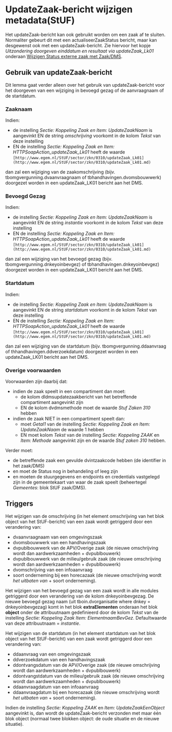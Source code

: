 # UpdateZaak-bericht wijzigen metadata(StUF)

Het updateZaak-bericht kan ook gebruikt worden om een zaak af te sluiten. Normaliter gebeurt dit met een actualiseerZaakStatus bericht, maar kan desgewenst ook met een updateZaak-bericht. Zie hiervoor het kopje *Uitzondering doorgeven einddatum en resultaat via updateZaak_Lk01* onderaan [Wijzigen Status externe zaak met Zaak/DMS](/docs/probleemoplossing/programmablokken/wijzig_status_zaak_zaak_dms.md).

## Gebruik van updateZaak-bericht

Dit lemma gaat verder alleen over het gebruik van updateZaak-bericht voor het doorgeven van een wijziging in bevoegd gezag of de aanvraagnaam of de startdatum.

### Zaaknaam

Indien:

* de instelling *Sectie: Koppeling Zaak en Item: UpdateZaakNaam* is aangevinkt EN de string *omschrijving* voorkomt in de kolom *Tekst* van deze instelling
* EN de instelling *Sectie: Koppeling Zaak en Item: HTTPSoapAction_updateZaak_Lk01* heeft de waarde `[http://www.egem.nl/StUF/sector/zkn/0310/updateZaak_Lk01](http://www.egem.nl/StUF/sector/zkn/0310/updateZaak_Lk01.md)`

dan zal een wijziging van de zaakomschrijving (bijv. tbomgvergunning.dvaanvraagnaam of tbhandhavingen.dvomsbouwwerk) doorgezet worden in een updateZaak_LK01 bericht aan het DMS.

### Bevoegd Gezag

Indien:

* de instelling *Sectie: Koppeling Zaak en Item: UpdateZaakNaam* is aangevinkt EN de string *instantie* voorkomt in de kolom *Tekst* van deze instelling
* EN de instelling *Sectie: Koppeling Zaak en Item: HTTPSoapAction_updateZaak_Lk01* heeft de waarde `[http://www.egem.nl/StUF/sector/zkn/0310/updateZaak_Lk01](http://www.egem.nl/StUF/sector/zkn/0310/updateZaak_Lk01.md)`

dan zal een wijziging van het bevoegd gezag (bijv. tbomgvergunning.dnkeyoinbevgez) of tbhandhavingen.dnkeyoinbevgez) doorgezet worden in een updateZaak_LK01 bericht aan het DMS.

### Startdatum

Indien:

* de instelling *Sectie: Koppeling Zaak en Item: UpdateZaakNaam* is aangevinkt EN de string *startdatum* voorkomt in de kolom *Tekst* van deze instelling
* EN de instelling *Sectie: Koppeling Zaak en Item: HTTPSoapAction_updateZaak_Lk01* heeft de waarde `[http://www.egem.nl/StUF/sector/zkn/0310/updateZaak_Lk01](http://www.egem.nl/StUF/sector/zkn/0310/updateZaak_Lk01.md)`

dan zal een wijziging van de startdatum (bijv. tbomgvergunning.ddaanvraag of thhandhavingen.ddverzoekdatum) doorgezet worden in een updateZaak_LK01 bericht aan het DMS.

### Overige voorwaarden

Voorwaarden zijn daarbij dat:

* indien de zaak speelt in een compartiment dan moet:
  * de kolom dldmsupdatezaakbericht van het betreffende compartiment aangevinkt zijn
  * EN de kolom dvdmsmethode moet de waarde *Stuf Zaken 310* hebben
* indien de zaak NIET in een compartiment speelt dan:
  * moet *Getal1* van de instelling *Sectie: Koppeling Zaak en Item: UpdateZaakNaam* de waarde 1 hebben  
  * EN moet kolom *Tekst* van de instelling *Sectie: Koppeling ZAAK* en *Item: Methode* aangevinkt zijn en de waarde *Stuf zaken 310* hebben.

Verder moet:

* de betreffende zaak een gevulde dvintzaakcode hebben (de identifier in het zaak/DMS)
* en moet de Status nog in behandeling of leeg zijn
* en moeten de stuurgegevens en endpoints en credentials vastgelegd zijn in de gemeentekaart van waar de zaak speelt (beheertegel *Gemeentes*: blok StUF zaak/DMS).

## Triggers

Het wijzigen van de omschrijving (in het element omschrijving van het blok object van het StUF-bericht) van een zaak wordt getriggerd door een verandering van:

* dvaanvraagnaam van een omgevingszaak
* dvomsbouwwerk  van een handhavingszaak
* dvpublbouwwerk van de APV/Overige zaak (de nieuwe omschrijving wordt dan aardwerkzaamheden + dvpublbouwerk)
* dvpublbouwwerk van de milieu/gebruik zaak (de nieuwe omschrijving wordt dan aardwerkzaamheden + dvpublbouwerk)
* dvomschrijving van een infoaanvraag
* soort onderneming bij een horecazaak (de nieuwe omschrijving wordt *het uitbaten van* + soort onderneming).

Het wijzigen van het bevoegd gezag van een zaak wordt in alle modules getriggerd door een verandering van de kolom dnkeyoinbevgezag. De nieuwe bevoegd gezag naam (uit tboin.dvorganisatie where dnkey = dnkeyoinbevgezag) komt in het blok **extraElementen** onderaan het blok **object** onder de attribuutnaam gedefinieerd door de kolom *Tekst* van de instelling *Sectie: Koppeling Zaak Item: ElementnaamBevGez*. Defaultwaarde van deze attribuutnaam = *instantie*.

Het wijzigen van de startdatum (in het element startdatum van het blok object van het StUF-bericht) van een zaak wordt getriggerd door een verandering van:

* ddaanvraag van een omgevingszaak
* ddverzoekdatum  van een handhavingszaak
* ddontvangsdatum van de APV/Overige zaak (de nieuwe omschrijving wordt dan aardwerkzaamheden + dvpublbouwerk)
* ddontvangstdatum van de milieu/gebruik zaak (de nieuwe omschrijving wordt dan aardwerkzaamheden + dvpublbouwerk)
* ddaanvraagdatum van een infoaanvraag
* ddaanvraagdatum bij een horecazaak (de nieuwe omschrijving wordt *het uitbaten van* + soort onderneming).

Indien de instelling *Sectie: Koppeling ZAAK* en *Item: UpdateZaakEenObject* aangevinkt is, dan wordt de updateZaak-bericht verzonden met maar één blok object (normaal twee blokken object: de oude situatie en de nieuwe situatie).
